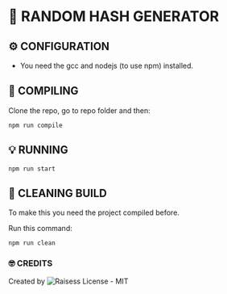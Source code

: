 # 🤠 RANDOM HASH GENERATOR

## ⚙️ CONFIGURATION

- You need the gcc and nodejs (to use npm) installed.

## 🔮 COMPILING

Clone the repo, go to repo folder and then:

```shell
npm run compile
```

## 💡 RUNNING

```shell
npm run start
```

## 🧹 CLEANING BUILD

To make this you need the project compiled before.

Run this command:

```shell
npm run clean
```

### 🤓 CREDITS

Created by ![Raisess](https://github.com/Raisess)
License - MIT

